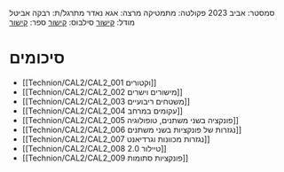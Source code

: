 סמסטר: אביב 2023
פקולטה: מתמטיקה
מרצה: אגא נאדר
מתרגל/ת: רבקה אביטל
מודל: [קישור](https://moodle2223.technion.ac.il/course/view.php?id=2717)
סילבוס: [קישור](https://moodle2223.technion.ac.il/mod/page/view.php?id=245027)
ספר: [קישור](https://math.libretexts.org/Bookshelves/Calculus/Calculus_(OpenStax))
# סיכומים
- [[Technion/CAL2/CAL2_001 וקטורים]]
- [[Technion/CAL2/CAL2_002 מישורים וישרים]]
- [[Technion/CAL2/CAL2_003 משטחים ריבועיים]]
- [[Technion/CAL2/CAL2_004 עקומים במרחב]]
- [[Technion/CAL2/CAL2_005 פונקציה בשני משתנים, טופולוגיה]]
- [[Technion/CAL2/CAL2_006 נגזרות של פונקציות בשני משתנים]]
- [[Technion/CAL2/CAL2_007 נגזרות מכוונות וגרדיאנט]]
- [[Technion/CAL2/CAL2_008 טיילור 2.0]]
- [[Technion/CAL2/CAL2_009 פונקציות סתומות]]



